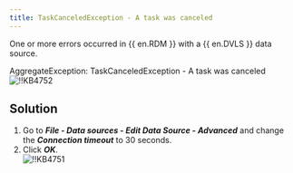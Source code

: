 ```yaml
---
title: TaskCanceledException - A task was canceled
---
```

One or more errors occurred in {{ en.RDM }} with a {{ en.DVLS }} data source.  

AggregateException: TaskCanceledException - A task was canceled  
![!!KB4752](https://webdevolutions.azureedge.net/docs/en/kb/KB4752.png)
## Solution
1. Go to ***File - Data sources - Edit Data Source - Advanced*** and change the ***Connection timeout*** to 30 seconds.
1. Click ***OK***.  
![!!KB4751](https://webdevolutions.azureedge.net/docs/en/kb/KB4751.png)

